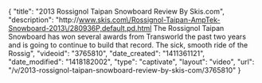{
    "title": "2013 Rossignol Taipan Snowboard Review By Skis.com",
    "description": "http:\/\/www.skis.com\/Rossignol-Taipan-AmpTek-Snowboard-2013\/280936P,default,pd.html  The Rossignol Taipan Snowboard has won several awards from Transworld the past two years and is going to continue to build that record. The sick, smooth ride of the Rossig",
    "videoid": "3765810",
    "date_created": "1411361121",
    "date_modified": "1418182002",
    "type": "captivate",
    "layout": "video",
    "url": "\/v\/2013-rossignol-taipan-snowboard-review-by-skis-com\/3765810"
}